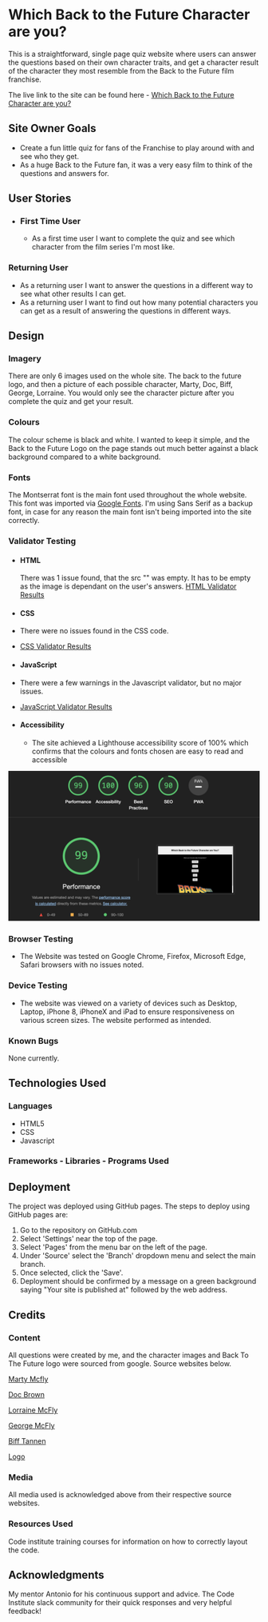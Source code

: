 # Which Back to the Future Character are you?

This is a straightforward, single page quiz website where users can answer the questions based on their own character traits, and get a character result of the character they most resemble from the Back to the Future film franchise.

The live link to the site can be found here - [Which Back to the Future Character are you?](https://chrismurph12.github.io/bttf-character/)

## Site Owner Goals
- Create a fun little quiz for fans of the Franchise to play around with and see who they get.
- As a huge Back to the Future fan, it was a very easy film to think of the questions and answers for.

## User Stories
- ### First Time User
  - As a first time user I want to complete the quiz and see which character from the film series I'm most like.

### Returning User
  - As a returning user I want to answer the questions in a different way to see what other results I can get.
  - As a returning user I want to find out how many potential characters you can get as a result of answering the questions in different ways.

## Design

### Imagery
There are only 6 images used on the whole site. The back to the future logo, and then a picture of each possible character, Marty, Doc, Biff, George, Lorraine. You would only see the character picture after you complete the quiz and get your result.

### Colours
The colour scheme is black and white. I wanted to keep it simple, and the Back to the Future Logo on the page stands out much better against a black background compared to a white background.

### Fonts
The Montserrat font is the main font used throughout the whole website. This font was imported via [Google Fonts](https://fonts.google.com/). I'm using Sans Serif as a backup font, in case for any reason the main font isn't being imported into the site correctly.


### Validator Testing
- #### HTML
  There was 1 issue found, that the src "" was empty. It has to be empty as the image is dependant on the user's answers.
  [HTML Validator Results](https://validator.w3.org/nu/#file)
  
- #### CSS
- There were no issues found in the CSS code.
- [CSS Validator Results](https://jigsaw.w3.org/css-validator/validator)

- #### JavaScript
- There were a few warnings in the Javascript validator, but no major issues.
- [JavaScript Validator Results](https://jshint.com)

- #### Accessibility 
    - The site achieved a Lighthouse accessibility score of 100% which confirms that the colours and fonts chosen are easy to read and accessible

![Lighthouse score](assets/images/bttf-lighthouse-score.png)
    

### Browser Testing
- The Website was tested on Google Chrome, Firefox, Microsoft Edge, Safari browsers with no issues noted.

### Device Testing
- The website was viewed on a variety of devices such as Desktop, Laptop, iPhone 8, iPhoneX and iPad to ensure responsiveness on various screen sizes. The website performed as intended.


### Known Bugs
None currently.

## Technologies Used

### Languages
- HTML5
- CSS
- Javascript

### Frameworks - Libraries - Programs Used



## Deployment

The project was deployed using GitHub pages. The steps to deploy using GitHub pages are:

1. Go to the repository on GitHub.com
2. Select 'Settings' near the top of the page.
3. Select 'Pages' from the menu bar on the left of the page.
4. Under 'Source' select the 'Branch' dropdown menu and select the main branch.
5. Once selected, click the 'Save'.
6. Deployment should be confirmed by a message on a green background saying "Your site is published at" followed by the web address.

## Credits

### Content
All questions were created by me, and the character images and Back To The Future logo were sourced from google. Source websites below.

[Marty Mcfly](https://www.smithsonianmag.com/smart-news/great-scott-marty-mcflys-hoverboard-sells-for-500000-at-auction-180979076/)

[Doc Brown](https://www.express.co.uk/entertainment/films/1239160/Back-to-the-Future-theory-Doc-Brown-time-travel-Marty-McFly)

[Lorraine McFly](https://www.backtothefuture.com/cast/lea-thompson)

[George McFly](https://backtothefuture.fandom.com/wiki/George_McFly)

[Biff Tannen](https://backtothefuture.fandom.com/wiki/Biff_Tannen)

[Logo](https://www.vecteezy.com/vector-art/25278401-back-to-the-future-logo)

### Media
All media used is acknowledged above from their respective source websites.

### Resources Used
Code institute training courses for information on how to correctly layout the code.


## Acknowledgments
My mentor Antonio for his continuous support and advice.
The Code Institute slack community for their quick responses and very helpful feedback!
